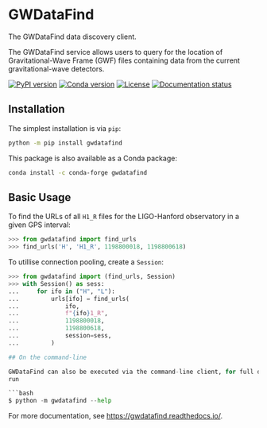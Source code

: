 # GWDataFind

The GWDataFind data discovery client.

The GWDataFind service allows users to query for the location of
Gravitational-Wave Frame (GWF) files containing data from the current
gravitational-wave detectors.

[![PyPI version](https://badge.fury.io/py/gwdatafind.svg)](http://badge.fury.io/py/gwdatafind)
[![Conda version](https://img.shields.io/conda/vn/conda-forge/gwdatafind.svg)](https://anaconda.org/conda-forge/gwdatafind/)
[![License](https://img.shields.io/pypi/l/gwdatafind.svg)](https://choosealicense.com/licenses/gpl-3.0/)
[![Documentation status](https://readthedocs.org/projects/gwdatafind/badge/?version=latest)](https://gwdatafind.readthedocs.io/en/latest/?badge=latest)

## Installation

The simplest installation is via `pip`:

```bash
python -m pip install gwdatafind
```

This package is also available as a Conda package:

```bash
conda install -c conda-forge gwdatafind
```

## Basic Usage

To find the URLs of all `H1_R` files for the LIGO-Hanford observatory in
a given GPS interval:

```python
>>> from gwdatafind import find_urls
>>> find_urls('H', 'H1_R', 1198800018, 1198800618)
```

To utillise connection pooling, create a `Session`:

```python
>>> from gwdatafind import (find_urls, Session)
>>> with Session() as sess:
...     for ifo in ("H", "L"):
...         urls[ifo] = find_urls(
...             ifo,
...             f"{ifo}1_R",
...             1198800018,
...             1198800618,
...             session=sess,
...         )

## On the command-line

GWDataFind can also be executed via the command-line client, for full details
run

```bash
$ python -m gwdatafind --help
```

For more documentation, see <https://gwdatafind.readthedocs.io/>.
